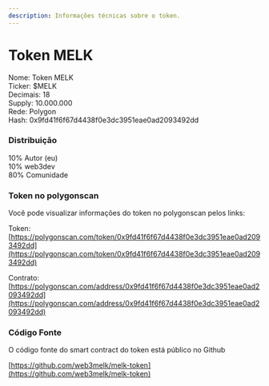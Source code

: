 ```yaml
---
description: Informações técnicas sobre o token.
---
```


# Token MELK

Nome: Token MELK\
Ticker: $MELK\
Decimais: 18\
Supply: 10.000.000\
Rede: Polygon\
Hash: 0x9fd41f6f67d4438f0e3dc3951eae0ad2093492dd

### Distribuição

10% Autor (eu)\
10% web3dev\
80% Comunidade

### Token no polygonscan

Você pode visualizar informações do token no polygonscan pelos links:

Token: [https://polygonscan.com/token/0x9fd41f6f67d4438f0e3dc3951eae0ad2093492dd](https://polygonscan.com/token/0x9fd41f6f67d4438f0e3dc3951eae0ad2093492dd)

Contrato: [https://polygonscan.com/address/0x9fd41f6f67d4438f0e3dc3951eae0ad2093492dd](https://polygonscan.com/address/0x9fd41f6f67d4438f0e3dc3951eae0ad2093492dd)

### Código Fonte

O código fonte do smart contract do token está público no Github

[https://github.com/web3melk/melk-token](https://github.com/web3melk/melk-token)
